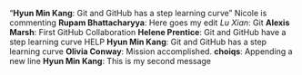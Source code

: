 “**Hyun Min Kang**: Git and GitHub has a step learning curve”
Nicole is commenting
**Rupam Bhattacharyya**: Here goes my edit
_Lu Xian_: Git
**Alexis Marsh**:  First GitHub Collaboration
**Helene Prentice**: Git and GitHub have a step learning curve
HELP
**Hyun Min Kang**: Git and GitHub has a step learning curve
**Olivia Conway**: Mission accomplished.
**choiqs**: Appending a new line
**Hyun Min Kang**: This is my second message